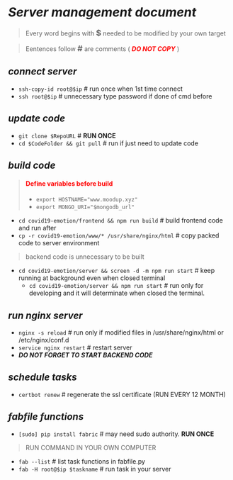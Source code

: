 # ***Server management document***
>Every word begins with <font size=4>**$**</font> needed to be modified by your own target

>Eentences follow <font size=4>**#**</font> are comments ( <font color=Red>***DO NOT COPY***</font> )
## *connect server*
- `ssh-copy-id root@$ip` # run once when 1st time connect
- `ssh root@$ip` # unnecessary type password if done of cmd before
  
## *update code*
- `git clone $RepoURL` # **RUN ONCE**
- `cd $CodeFolder && git pull` # run if just need to update code
  
## *build code*
> #### <font color=Red>Define variables before build</font>
>- `export HOSTNAME="www.moodup.xyz"`
>- `export MONGO_URI="$mongodb_url"` 
- `cd covid19-emotion/frontend && npm run build` # build frontend code and run after
- `cp -r covid19-emotion/www/* /usr/share/nginx/html` # copy packed code to server environment
> backend code is unnecessary to be built
- `cd covid19-emotion/server && screen -d -m npm run start` # keep running at background even when closed terminal
    - `cd covid19-emotion/server && npm run start` # run only for developing and it will determinate when closed the terminal.

## *run nginx server*
- `nginx -s reload` # run only if modified files in /usr/share/nginx/html or /etc/nginx/conf.d
- `service nginx restart` # restart server
- ***DO NOT FORGET TO START BACKEND CODE***
  
## *schedule tasks*
- `certbot renew` # regenerate the ssl certificate (RUN EVERY 12 MONTH)

## *fabfile functions*
- `[sudo] pip install fabric` # may need sudo authority. **RUN ONCE**

>RUN COMMAND IN YOUR OWN COMPUTER

- `fab --list` # list task functions in fabfile.py 
- `fab -H root@$ip $taskname` # run task in your server


